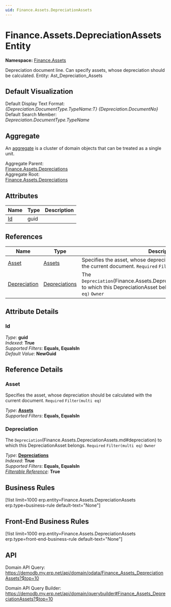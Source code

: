 ```yaml
---
uid: Finance.Assets.DepreciationAssets
---
```

# Finance.Assets.DepreciationAssets Entity

**Namespace:** [Finance.Assets](Finance.Assets.md)  

Depreciation document line. Can specify assets, whose depreciation should be calculated. Entity: Ast_Depreciation_Assets

## Default Visualization
Default Display Text Format:  
_{Depreciation.DocumentType.TypeName:T} {Depreciation.DocumentNo}_  
Default Search Member:  
_Depreciation.DocumentType.TypeName_  

## Aggregate
An [aggregate](https://docs.erp.net/tech/advanced/concepts/aggregates.html) is a cluster of domain objects that can be treated as a single unit.  

Aggregate Parent:  
[Finance.Assets.Depreciations](Finance.Assets.Depreciations.md)  
Aggregate Root:  
[Finance.Assets.Depreciations](Finance.Assets.Depreciations.md)  

## Attributes

| Name | Type | Description |
| ---- | ---- | --- |
| [Id](Finance.Assets.DepreciationAssets.md#id) | guid |  

## References

| Name | Type | Description |
| ---- | ---- | --- |
| [Asset](Finance.Assets.DepreciationAssets.md#asset) | [Assets](Finance.Assets.Assets.md) | Specifies the asset, whose depreciation should be calculated with the current document. `Required` `Filter(multi eq)` |
| [Depreciation](Finance.Assets.DepreciationAssets.md#depreciation) | [Depreciations](Finance.Assets.Depreciations.md) | The `Depreciation`(Finance.Assets.DepreciationAssets.md#depreciation) to which this DepreciationAsset belongs. `Required` `Filter(multi eq)` `Owner` |


## Attribute Details

### Id

_Type_: **guid**  
_Indexed_: **True**  
_Supported Filters_: **Equals, EqualsIn**  
_Default Value_: **NewGuid**  


## Reference Details

### Asset

Specifies the asset, whose depreciation should be calculated with the current document. `Required` `Filter(multi eq)`

_Type_: **[Assets](Finance.Assets.Assets.md)**  
_Supported Filters_: **Equals, EqualsIn**  

### Depreciation

The `Depreciation`(Finance.Assets.DepreciationAssets.md#depreciation) to which this DepreciationAsset belongs. `Required` `Filter(multi eq)` `Owner`

_Type_: **[Depreciations](Finance.Assets.Depreciations.md)**  
_Indexed_: **True**  
_Supported Filters_: **Equals, EqualsIn**  
_[Filterable Reference](https://docs.erp.net/dev/domain-api/filterable-references.html)_: **True**  



## Business Rules

[!list limit=1000 erp.entity=Finance.Assets.DepreciationAssets erp.type=business-rule default-text="None"]

## Front-End Business Rules

[!list limit=1000 erp.entity=Finance.Assets.DepreciationAssets erp.type=front-end-business-rule default-text="None"]

## API

Domain API Query:
<https://demodb.my.erp.net/api/domain/odata/Finance_Assets_DepreciationAssets?$top=10>

Domain API Query Builder:
<https://demodb.my.erp.net/api/domain/querybuilder#Finance_Assets_DepreciationAssets?$top=10>

